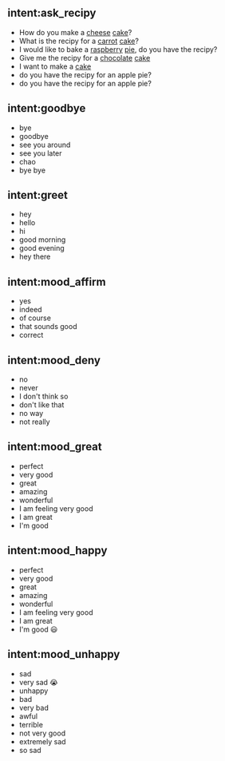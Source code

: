 ## intent:ask_recipy
- How do you make a [cheese](ingredient) [cake](food_type)?
- What is the recipy for a [carrot](ingredient) [cake](food_type)?
- I would like to bake a [raspberry](ingredient) [pie](food_type), do you have the recipy?
- Give me the recipy for a [chocolate](ingredient) [cake](food_type)
- I want to make a [cake](food_type)
- do you have the recipy for an apple pie?
- do you have the recipy for an apple pie?

## intent:goodbye
- bye
- goodbye
- see you around
- see you later
- chao
- bye bye

## intent:greet
- hey
- hello
- hi
- good morning
- good evening
- hey there

## intent:mood_affirm
- yes
- indeed
- of course
- that sounds good
- correct

## intent:mood_deny
- no
- never
- I don't think so
- don't like that
- no way
- not really

## intent:mood_great
- perfect
- very good
- great
- amazing
- wonderful
- I am feeling very good
- I am great
- I'm good

## intent:mood_happy
- perfect
- very good
- great
- amazing
- wonderful
- I am feeling very good
- I am great
- I'm good 😃

## intent:mood_unhappy
- sad
- very sad 😭
- unhappy
- bad
- very bad
- awful
- terrible
- not very good
- extremely sad
- so sad
